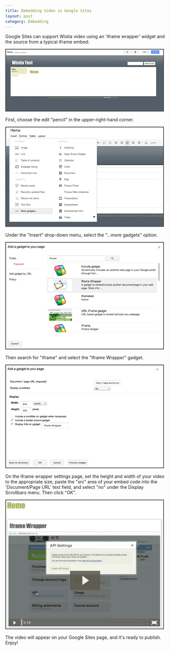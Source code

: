 ```yaml
---
title: Embedding Video in Google Sites
layout: post
category: Embedding
---
```


Google Sites can support Wistia video using an 'iframe wrapper' widget and the source from a typical iframe embed:

<div class="post_image center"><img src="/images/google_sites1.png" alt="google_sites1" /></div>

First, choose the edit "pencil" in the upper-right-hand corner.

<div class="post_image center"><img src="/images/google_sites2.png" alt="google_sites2" /></div>

Under the "Insert" drop-down menu, select the "...more gadgets" option.

<div class="post_image center"><img src="/images/google_sites3.png" alt="google_sites3" /></div>

Then search for "iframe" and select the "Iframe Wrapper" gadget.

<div class="post_image center"><img src="/images/google_sites4.png" alt="google_sites4" /></div>

On the iframe wrapper settings page, set the height and width of your video to the appropriate size, paste the "src" area of your embed code into the 'Document/Page URL' text field, and select "no" under the Display Scrollbars menu.  Then click "OK".

<div class="post_image center"><img src="/images/google_sites5.png" alt="google_sites5" /></div>

The video will appear on your Google Sites page, and it's ready to publish.  Enjoy!
